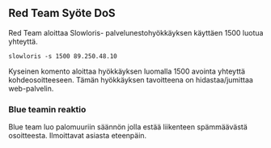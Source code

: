 ## Red Team Syöte DoS

Red Team aloittaa Slowloris- palvelunestohyökkäyksen käyttäen 1500 luotua yhteyttä.
```
slowloris -s 1500 89.250.48.10
```
Kyseinen komento aloittaa hyökkäyksen luomalla 1500 avointa yhteyttä kohdeosoitteeseen. Tämän hyökkäyksen tavoitteena on hidastaa/jumittaa
web-palvelin.

### Blue teamin reaktio

Blue team luo palomuuriin säännön jolla estää liikenteen spämmäävästä osoitteesta. Ilmoittavat asiasta eteenpäin.
